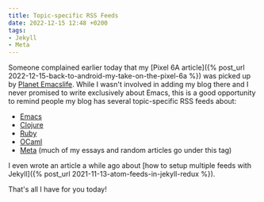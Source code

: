 ```yaml
---
title: Topic-specific RSS Feeds
date: 2022-12-15 12:48 +0200
tags:
- Jekyll
- Meta
---
```


Someone complained earlier today that my [Pixel 6A article]({% post_url 2022-12-15-back-to-android-my-take-on-the-pixel-6a %}) was picked up by [Planet Emacslife](https://planet.emacslife.com/). While I wasn't involved in adding my blog there and I never promised to write exclusively about Emacs, this is a good opportunity to remind people my blog has several topic-specific RSS feeds about:

- [Emacs](/feeds/Emacs.xml)
- [Clojure](/feeds/Clojure.xml)
- [Ruby](/feeds/Ruby.xml)
- [OCaml](/feeds/OCaml.xml)
- [Meta](/feels/Meta.xml) (much of my essays and random articles go under this tag)

I even wrote an article a while ago about [how to setup multiple feeds with Jekyll]({% post_url 2021-11-13-atom-feeds-in-jekyll-redux %}).

That's all I have for you today!
